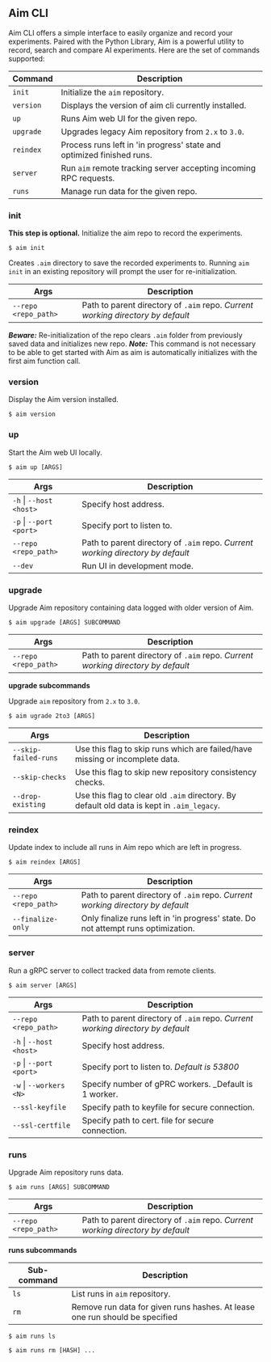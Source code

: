 ## Aim CLI

Aim CLI offers a simple interface to easily organize and record your experiments.
Paired with the Python Library, Aim is a powerful utility to record, search and compare AI experiments.
Here are the set of commands supported:


| Command       | Description                                                          |
| --------------| -------------------------------------------------------------------- |
| `init`        | Initialize the `aim` repository.                                     |
| `version`     | Displays the version of aim cli currently installed.                 |
| `up`          | Runs Aim web UI for the given repo.                                  |
| `upgrade`     | Upgrades legacy Aim repository from `2.x` to `3.0`.                  |
| `reindex`     | Process runs left in 'in progress' state and optimized finished runs.|
| `server`      | Run `aim` remote tracking server accepting incoming RPC requests.    |
| `runs`        | Manage run data for the given repo.                                  |

### init
__**This step is optional.**__
Initialize the aim repo to record the experiments.
```shell
$ aim init
```
Creates `.aim` directory to save the recorded experiments to.
Running `aim init` in an existing repository will prompt the user for re-initialization.

| Args                              | Description                                               |
| --------------------------------- | --------------------------------------------------------- |
| `--repo <repo_path>`              | Path to parent directory of `.aim` repo. _Current working directory by default_ |


  **_Beware:_** Re-initialization of the repo clears `.aim` folder from previously saved data and initializes new repo.
  **_Note:_** This command is not necessary to be able to get started with Aim as aim is automatically initializes with the first aim function call.

### version
Display the Aim version installed.
```shell
$ aim version
```

### up
Start the Aim web UI locally.
```shell
$ aim up [ARGS]
```

| Args                              | Description                                               |
| --------------------------------- | --------------------------------------------------------- |
| `-h` &#124; `--host <host>`       | Specify host address.                                     |
| `-p` &#124; `--port <port>`       | Specify port to listen to.                                |
| `--repo <repo_path>`              | Path to parent directory of `.aim` repo. _Current working directory by default_ |
| `--dev`                           | Run UI in development mode.                                   |

### upgrade
Upgrade Aim repository containing data logged with older version of Aim.
```shell
$ aim upgrade [ARGS] SUBCOMMAND
```

| Args                              | Description                                               |
| --------------------------------- | --------------------------------------------------------- |
| `--repo <repo_path>`              | Path to parent directory of `.aim` repo. _Current working directory by default_ |

**upgrade subcommands**

Upgrade `aim` repository from `2.x` to `3.0`.
```shell
$ aim ugrade 2to3 [ARGS]
```

| Args                  | Description                                                          |
| ----------------------| -------------------------------------------------------------------- |
| `--skip-failed-runs`  | Use this flag to skip runs which are failed/have missing or incomplete data. |
| `--skip-checks`       | Use this flag to skip new repository consistency checks. |
| `--drop-existing`     | Use this flag to clear old `.aim` directory. By default old data is kept in `.aim_legacy`.|

### reindex
Update index to include all runs in Aim repo which are left in progress.
```shell
$ aim reindex [ARGS]
```

| Args                              | Description                                               |
| --------------------------------- | --------------------------------------------------------- |
| `--repo <repo_path>`              | Path to parent directory of `.aim` repo. _Current working directory by default_ |
| `--finalize-only`                 | Only finalize runs left in 'in progress' state. Do not attempt runs optimization. |

### server
Run a gRPC server to collect tracked data from remote clients.
```shell
$ aim server [ARGS]
```

| Args                              | Description                                               |
| --------------------------------- | --------------------------------------------------------- |
| `--repo <repo_path>`              | Path to parent directory of `.aim` repo. _Current working directory by default_ |
| `-h` &#124; `--host <host>`       | Specify host address.                                     |
| `-p` &#124; `--port <port>`       | Specify port to listen to. _Default is 53800_             |
| `-w` &#124; `--workers <N>`       | Specify number of gPRC workers. _Default is 1 worker.     |
| `--ssl-keyfile`                   | Specify path to keyfile for secure connection.            |
| `--ssl-certfile`                  | Specify path to cert. file for secure connection.         |

### runs
Upgrade Aim repository runs data.
```shell
$ aim runs [ARGS] SUBCOMMAND
```

| Args                              | Description                                               |
| --------------------------------- | --------------------------------------------------------- |
| `--repo <repo_path>`              | Path to parent directory of `.aim` repo. _Current working directory by default_ |

**runs subcommands**

| Sub-command   | Description                                                          |
| --------------| -------------------------------------------------------------------- |
| `ls`        | List runs in `aim` repository.                                         |
| `rm`        | Remove run data for given runs hashes. At lease one run should be specified|


```shell
$ aim runs ls
```

```shell
$ aim runs rm [HASH] ...
```
